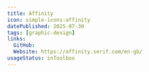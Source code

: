```yaml
---
title: Affinity
icon: simple-icons:affinity
datePublished: 2025-07-30
tags: [graphic-design]
links:
  GitHub:
  Website: https://affinity.serif.com/en-gb/
usageStatus: inToolbox
---
```

